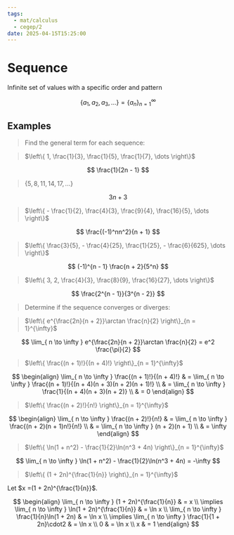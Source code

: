 ```yaml
---
tags:
  - mat/calculus
  - cegep/2
date: 2025-04-15T15:25:00
---
```


# Sequence

Infinite set of values with a specific order and pattern

$$
\{ a_1, a_2, a_3, \dots \} = \{ a_n \}_{n = 1}^\infty
$$

## Examples

> Find the general term for each sequence:

> $\left\{  1, \frac{1}{3}, \frac{1}{5}, \frac{1}{7}, \dots  \right\}$

$$
\frac{1}{2n - 1}
$$

> $\{ 5, 8, 11, 14, 17, \dots \}$

$$
3n + 3
$$

> $\left\{  - \frac{1}{2}, \frac{4}{3}, \frac{9}{4}, \frac{16}{5}, \dots  \right\}$

$$
\frac{(-1)^nn^2}{n + 1}
$$

> $\left\{  \frac{3}{5}, - \frac{4}{25}, \frac{1}{25}, - \frac{6}{625}, \dots  \right\}$

$$
(-1)^{n - 1} \frac{n + 2}{5^n}
$$

> $\left\{  3, 2, \frac{4}{3}, \frac{8}{9}, \frac{16}{27}, \dots  \right\}$

$$
\frac{2^{n - 1}}{3^{n - 2}}
$$

> Determine if the sequence converges or diverges:

> $\left\{  e^{\frac{2n}{n + 2}}\arctan \frac{n}{2}  \right\}_{n = 1}^{\infty}$

$$
\lim_{ n \to \infty } e^{\frac{2n}{n + 2}}\arctan \frac{n}{2} = e^2 \frac{\pi}{2}
$$

> $\left\{  \frac{(n + 1)!}{(n + 4)!}  \right\}_{n = 1}^{\infty}$

$$
\begin{align}
\lim_{ n \to \infty } \frac{(n + 1)!}{(n + 4)!} & = \lim_{ n \to \infty } \frac{(n + 1)!}{(n + 4)(n + 3)(n + 2)(n + 1)!} \\
 & = \lim_{ n \to \infty } \frac{1}{(n + 4)(n + 3)(n + 2)} \\
 & = 0
\end{align}
$$

> $\left\{  \frac{(n + 2)!}{n!}  \right\}_{n = 1}^{\infty}$

$$
\begin{align}
\lim_{ n \to \infty } \frac{(n + 2)!}{n!} & = \lim_{ n \to \infty } \frac{(n + 2)(n + 1)n!}{n!} \\
 & = \lim_{ n \to \infty } (n + 2)(n + 1) \\
 & = \infty
\end{align}
$$

> $\left\{  \ln(1 + n^2) - \frac{1}{2}\ln(n^3 + 4n)  \right\}_{n = 1}^{\infty}$

$$
\lim_{ n \to \infty } \ln(1 + n^2) - \frac{1}{2}\ln(n^3 + 4n) = -\infty
$$

> $\left\{  (1 + 2n)^{\frac{1}{n}}  \right\}_{n = 1}^{\infty}$

Let $x =(1 + 2n)^{\frac{1}{n}}$.

$$
\begin{align}
\lim_{ n \to \infty } (1 + 2n)^{\frac{1}{n}} & = x \\
\implies \lim_{ n \to \infty } \ln(1 + 2n)^{\frac{1}{n}} & = \ln x \\
\lim_{ n \to \infty } \frac{1}{n}\ln(1 + 2n) & = \ln x \\
\implies \lim_{ n \to \infty } \frac{1}{1 + 2n}\cdot2 & = \ln x \\
0 & = \ln x \\
x & = 1
\end{align}
$$
